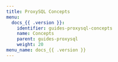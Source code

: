 ```yaml
---
title: ProxySQL Concepts
menu:
  docs_{{ .version }}:
    identifier: guides-proxysql-concepts
    name: Concepts
    parent: guides-proxysql
    weight: 20
menu_name: docs_{{ .version }}
---
```

